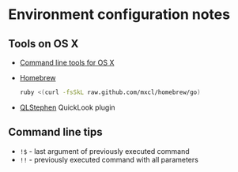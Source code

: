 Environment configuration notes
===============================

Tools on OS X
------------- 
* [Command line tools for OS X](https://developer.apple.com/downloads/index.action)
* [Homebrew](http://mxcl.github.com/homebrew/)

    ```sh
    ruby <(curl -fsSkL raw.github.com/mxcl/homebrew/go)
    ```
* [QLStephen](http://whomwah.github.com/qlstephen/) QuickLook plugin


Command line tips
-----------------

* `!$` - last argument of previously executed command
* `!!` - previously executed command with all parameters
